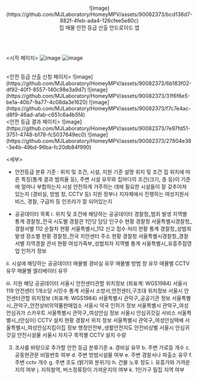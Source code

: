 <br/>
<br/>

<p align="center">
  ![image](https://github.com/MJLaboratory/HomeyMPV/assets/90082373/bcd136d7-882f-4feb-ada4-126cfee5e80c)
  <br/>집 매물 안전 등급 산출 안드로이드 앱
</p>

<br/>
<br/>

<시작 페이지> 
![image](https://github.com/MJLaboratory/HomeyMPV/assets/90082373/88b82dc8-a1eb-4bff-a911-53aac56111c5)
![image](https://github.com/MJLaboratory/HomeyMPV/assets/90082373/509e8031-2c91-4c37-9a4c-0c71cd84cdd3)

<br/>
<안전 등급 산출 신청 페이지>
![image](https://github.com/MJLaboratory/HomeyMPV/assets/90082373/6b183f02-df92-40f1-8557-140c98e3a9d7)
![image](https://github.com/MJLaboratory/HomeyMPV/assets/90082373/31f6f6e5-be1a-40b7-9a77-4c08da3e1620)
![image](https://github.com/MJLaboratory/HomeyMPV/assets/90082373/f7c7e4ac-d8f9-46ad-afab-c651c6a4b5f4)
<br/>
<안전 등급 결과 페이지>
![image](https://github.com/MJLaboratory/HomeyMPV/assets/90082373/7e97fd51-3751-4748-b179-fc5037649ec0)
![image](https://github.com/MJLaboratory/HomeyMPV/assets/90082373/27804e38-3e4b-49bd-96ba-fc20db84f990)


<br/>

<세부>

- 안전등급 분류 기준 
: 위치 및 조건, 시설, 지원
기준	설명
위치 및 조건	집 위치에 따른 특징(통계 결과 범죄율 등), 주변 시설 유무와 집마다의 조건(크기, 층 등)이 기준에 얼마나 부합하는지
시설	안전하게 거주하는 데에 필요한 시설들이 잘 갖추어져 있는지 (경비실, 방범 창, CCTV 등)
지원	정부나 지자체에서 진행하는 여성지원서비스, 경찰, 구급차 등 인프라가 잘 되어있는지

- 공공데이터 목록
ⅰ. 위치 및 조건에 해당하는 공공데이터
	경찰청_범죄 발생 지역별 통계
	경찰청_전국 시도별 경찰관 1인당 담당 인구수 현황
	경찰청 서울특별시경찰청_경찰서별 112 순찰차 현황
	서울특별시_112 신고 접수·처리 현황 통계
	경찰청_성범죄 발생 장소별 현황
	경찰청_전국 치안센터 주소 현황
	경찰청 서울특별시경찰청_경찰서별 지역경찰 관서 현황
	여성가족부_성범죄자 지역별 통계 
	서울특별시_유흥주점영업 인허가 정보

ⅱ. 시설에 해당하는 공공데이터
	매물별 경비실 유무 
	매물별 방범 창 유무
	매물별 CCTV 유무
	매물별 엘리베이터 유무

ⅲ. 지원 해당 공공데이터
	서울시 안전센터관할 위치정보 (좌표계: WGS1984)
	서울시 119 안전센터 1개소당 시민수 통계
	서울시 소방서,안전센터,구조대 위치정보
	서울시 안전센터관할 위치정보 (좌표계: WGS1984)
	서울특별시 관악구_공공기관 정보
	서울특별시_관악구_안전상비의약품판매업소
	서울시 약국 인허가 정보
	서울특별시 관악구_여성안심귀가 스카우트
	서울특별시 관악구_여성안심 정보
	서울시 안심귀갓길 서비스
	서울특별시_(안심이) CCTV 설치 현황
	경찰서 위치 정보
	서울특별시 관악구_여성안심택배
	서울특별시_여성안심지킴이집 정보
	행정안전부_생활안전지도 안전비상벨
	서울시 안심귀갓길 안전시설물
	서울시 자치구 목적별 CCTV 설치 수량

3. 조사를 바탕으로 추가할 안전 등급 분류기준
	a. 경비실 유무
	b. 주변 가로등 개수
	c. 공동현관문 비밀번호 여부
	d. 주변 방범시설물 여부
	e. 주변 경찰서나 파출소 유무
	f. 주변 cctv 개수
	g. 주변 조도 (밝기와 분위기)
	h. 건물 노후 정도
	i. 유흥가와 가까운지의 여부
	j. 지하철역, 버스정류장이 가까운지의 여부
	k. 1인가구 밀집 지역 여부

